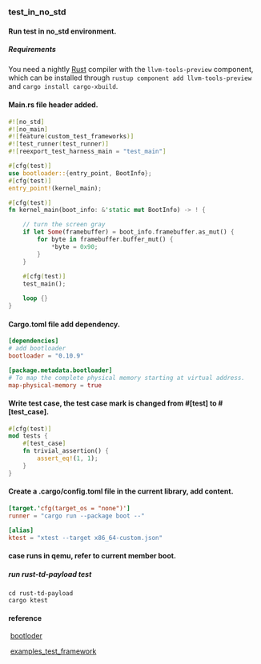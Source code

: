 ### test_in_no_std



#### Run test in no_std environment.

##### Requirements

You need a nightly [Rust](https://www.rust-lang.org/) compiler with the `llvm-tools-preview` component, which can be installed through `rustup component add llvm-tools-preview` and `cargo install cargo-xbuild`.

#### Main.rs file header added.

```rust
#![no_std]
#![no_main]
#![feature(custom_test_frameworks)]
#![test_runner(test_runner)]
#![reexport_test_harness_main = "test_main"]

#[cfg(test)]
use bootloader::{entry_point, BootInfo};
#[cfg(test)]
entry_point!(kernel_main);

#[cfg(test)]
fn kernel_main(boot_info: &'static mut BootInfo) -> ! {

    // turn the screen gray
    if let Some(framebuffer) = boot_info.framebuffer.as_mut() {
        for byte in framebuffer.buffer_mut() {
            *byte = 0x90;
        }
    }
    
    #[cfg(test)]
    test_main();

    loop {}
}
```



#### Cargo.toml  file add dependency.

```toml
[dependencies]
# add bootloader
bootloader = "0.10.9"

[package.metadata.bootloader]
# To map the complete physical memory starting at virtual address.
map-physical-memory = true
```



#### Write test case, the test case mark is changed from #[test] to #[test_case].

```rust
#[cfg(test)]
mod tests {
    #[test_case]
    fn trivial_assertion() {
        assert_eq!(1, 1);
    }
}
```



#### Create a .cargo/config.toml file in the current library, add content.

```toml
[target.'cfg(target_os = "none")']
runner = "cargo run --package boot --"

[alias]
ktest = "xtest --target x86_64-custom.json"

```



#### case runs in qemu,  refer to current member boot.

##### run rust-td-payload test

```
cd rust-td-payload 
cargo ktest
```



#### reference

​	[bootloder](https://github.com/rust-osdev/bootloader)

​	[examples_test_framework](https://github.com/rust-osdev/bootloader/tree/main/examples/test_framework)